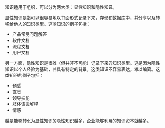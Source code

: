 知识适用于组织，可以分为两大类：显性知识和隐性知识。

显性知识是指可以很容易地以书面形式记录下来，存储在数据库中，并分享以及转移给他人的知识类型。这类知识的例子包括：

-   产品常见问题解答
-   软件文档
-   流程文档
-   用户文档

另一方面，隐性知识是很难（但并非不可能）记录下来的知识类型。这是因为隐性知识以个人经验为基础，并具有特定的背景。这类知识不容易表达，难以编纂。这类知识的例子包括：

-   预感
-   直觉
-   领导技能
-   肢体语言解释
-   情感

越是能够转化为显性知识的隐性知识越多，企业能够利用的知识资本就越多。